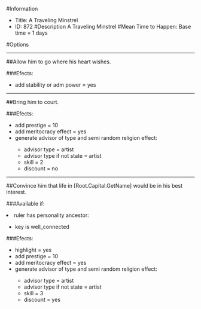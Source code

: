 #Information
 - Title: A Traveling Minstrel
 - ID: 872
#Description
A Traveling Minstrel
#Mean Time to Happen:
Base time = 1 days

#Options

___
##Allow him to go where his heart wishes.

###Efects:<ul><li>add stability or adm power = yes</li></ul>

___
##Bring him to court.

###Efects:<ul><li>add prestige = 10</li><li>add meritocracy effect = yes</li><li>generate advisor of type and semi random religion effect:</li><ul><li>advisor type = artist</li><li>advisor type if not state = artist</li><li>skill = 2</li><li>discount = no</li></ul></ul>

___
##Convince him that life in [Root.Capital.GetName] would be in his best interest.

###Available if:
<li>ruler has personality ancestor:</li><ul><li>key is well_connected</li></ul>

###Efects:<ul><li>highlight = yes</li><li>add prestige = 10</li><li>add meritocracy effect = yes</li><li>generate advisor of type and semi random religion effect:</li><ul><li>advisor type = artist</li><li>advisor type if not state = artist</li><li>skill = 3</li><li>discount = yes</li></ul></ul>
